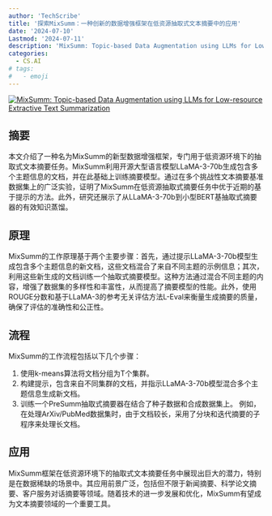 ```yaml
---
author: 'TechScribe'
title: '探索MixSumm：一种创新的数据增强框架在低资源抽取式文本摘要中的应用'
date: '2024-07-10'
Lastmod: '2024-07-11'
description: 'MixSumm: Topic-based Data Augmentation using LLMs for Low-resource Extractive Text Summarization'
categories:
  - CS.AI
# tags:
#   - emoji
---
```


[![MixSumm: Topic-based Data Augmentation using LLMs for Low-resource Extractive Text Summarization](https://arxiv-research-1301205113.cos.ap-guangzhou.myqcloud.com/images/2407.07341v1.pdf_0.jpg)](https://arxiv.org/abs/2407.07341v1)

## 摘要

本文介绍了一种名为MixSumm的新型数据增强框架，专门用于低资源环境下的抽取式文本摘要任务。MixSumm利用开源大型语言模型LLaMA-3-70b生成包含多个主题信息的文档，并在此基础上训练摘要模型。通过在多个挑战性文本摘要基准数据集上的广泛实验，证明了MixSumm在低资源抽取式摘要任务中优于近期的基于提示的方法。此外，研究还展示了从LLaMA-3-70b到小型BERT基抽取式摘要器的有效知识蒸馏。<!--more-->

## 原理

MixSumm的工作原理基于两个主要步骤：首先，通过提示LLaMA-3-70b模型生成包含多个主题信息的新文档，这些文档混合了来自不同主题的示例信息；其次，利用这些新生成的文档训练一个抽取式摘要模型。这种方法通过混合不同主题的内容，增强了数据集的多样性和丰富性，从而提高了摘要模型的性能。此外，使用ROUGE分数和基于LLaMA-3的参考无关评估方法L-Eval来衡量生成摘要的质量，确保了评估的准确性和公正性。

## 流程

MixSumm的工作流程包括以下几个步骤：
1. 使用k-means算法将文档分组为T个集群。
2. 构建提示，包含来自不同集群的文档，并指示LLaMA-3-70b模型混合多个主题信息生成新文档。
3. 训练一个PreSumm抽取式摘要器在结合了种子数据和合成数据集上。
例如，在处理ArXiv/PubMed数据集时，由于文档较长，采用了分块和迭代摘要的子程序来处理长文档。

## 应用

MixSumm框架在低资源环境下的抽取式文本摘要任务中展现出巨大的潜力，特别是在数据稀缺的场景中。其应用前景广泛，包括但不限于新闻摘要、科学论文摘要、客户服务对话摘要等领域。随着技术的进一步发展和优化，MixSumm有望成为文本摘要领域的一个重要工具。